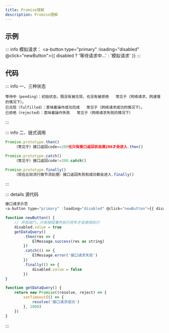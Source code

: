```yaml
---
title: Promise理解
description: Promise理解
---
```


<c-title title="Promise理解" />

## 示例

::: info 模拟请求：
<a-button type="primary" :loading="disabled" @click="newButton">{{ disabled ? '等待请求中...' : '模拟请求' }}</a-button>
:::

## 代码

::: info 一、三种状态
```
等待中（pending）：初始状态，既没有被兑现，也没有被拒绝   常见于（网络请求，网速慢的情况下）。
已兑现（fulfilled）：意味着操作成功完成   常见于（网络请求成功的情况下）。
已拒绝（rejected）：意味着操作失败   常见于（网络请求失败的情况下）
```
:::

::: info 二、链式调用
``` js
Promise.prototype.then()
    （常见于）接口返回code==200也只有接口返回状态是200才会进入.then()

Promise.prototype.catch()
    （常见于）接口返回code!=200.catch()

Promise.prototype.finally()
    （现在比较流行做节流处理）接口返回失败和成功都会进入.finally()
```
:::

::: details 源代码
``` js
接口请求示范
<a-button type="primary" :loading="disabled" @click="newButton">{{ disabled ? '等待请求中...' : '模拟请求' }}</a-button>

function newButton() {
    // 开启阀门，只有按钮事件执行完毕才会继续执行
    disabled.value = true
    getDataQuery()
        .then(res => {
            ElMessage.success(res as string)
        })
        .catch(() => {
            ElMessage.error('接口请求失败')
        })
        .finally(() => {
            disabled.value = false
        })
}

function getDataQuery() {
    return new Promise((resolve, reject) => {
        setTimeout(() => {
            resolve('接口请求成功')
        }, 2000)
    })
}
```
:::

<script setup lang="ts">
// =======  依赖引入  =======
import { ref } from 'vue'
import { message } from 'ant-design-vue'
// =======  类型声明  =======

// =======  变量声明  =======
const disabled = ref(false)
// =======  主流程  =======

// =======  函数声明  =======
function newButton() {
    // 开启阀门，只有按钮事件执行完毕才会继续执行
    disabled.value = true
    getDataQuery()
        .then(res => {
            message.success(res as string)
        })
        .catch(() => {
            message.error('接口请求失败')
        })
        .finally(() => {
            disabled.value = false
        })
}

function getDataQuery() {
    return new Promise((resolve, reject) => {
        setTimeout(() => {
            resolve('接口请求成功')
        }, 2000)
    })
}
// =======  属性返回  =======
</script>

<style lang="scss" scoped>
.ant-btn-primary {
    margin: 10px 0;
}
</style>
